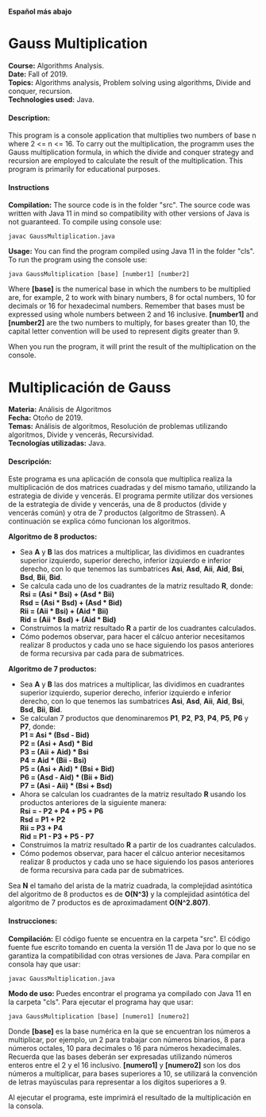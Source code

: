 **Español más abajo**

# Gauss Multiplication
**Course:** Algorithms Analysis.<br>
**Date:** Fall of 2019.<br>
**Topics:** Algorithms analysis, Problem solving using algorithms, Divide and conquer, recursion.<br>
**Technologies used:** Java.<br>

#### Description:
This program is a console application that multiplies two numbers of base n where 2 <= n <= 16. To carry out the multiplication, the programm uses the Gauss multiplication formula, in which the divide and conquer strategy and recursion are employed to calculate the result of the multiplication. This program is primarily for educational purposes. 

#### Instructions
**Compilation:** The source code is in the folder "src". The source code was written with Java 11 in mind so compatibility with other versions of Java is not guaranteed. To compile using console use:

```
javac GaussMultiplication.java
```

**Usage:** You can find the program compiled using Java 11 in the folder "cls". To run the program using the console use:

```
java GaussMultiplication [base] [number1] [number2]
```
Where **[base]** is the numerical base in which the numbers to be multiplied are, for example, 2 to work with binary numbers, 8 for octal numbers, 10 for decimals or 16 for hexadecimal numbers. Remember that bases must be expressed using whole numbers between 2 and 16 inclusive. **[number1]** and **[number2]** are the two numbers to multiply, for bases greater than 10, the capital letter convention will be used to represent digits greater than 9.

When you run the program, it will print the result of the multiplication on the console.



# Multiplicación de Gauss
**Materia:** Análisis de Algoritmos<br>
**Fecha:** Otoño de 2019.<br>
**Temas:** Análisis de algoritmos, Resolución de problemas utilizando algoritmos, Divide y vencerás, Recursividad.<br>
**Tecnologías utilizadas:** Java.<br>

#### Descripción:
Este programa es una aplicación de consola que multiplica realiza la multiplicación de dos matrices cuadradas y del mismo tamaño, utilizando la estrategia de divide y vencerás. El programa permite utilizar dos versiones de la estrategia de divide y vencerás, una de 8 productos (divide y vencerás común) y otra de 7 productos (algoritmo de Strassen). A continuación se explica cómo funcionan los algoritmos.

**Algoritmo de 8 productos:**
* Sea **A** y **B** las dos matrices a multiplicar, las dividimos en cuadrantes superior izquierdo, superior derecho, inferior izquierdo e inferior derecho, con lo que tenemos las sumbatrices **Asi**, **Asd**, **Aii**, **Aid**, **Bsi**, **Bsd**, **Bii**, **Bid**.
* Se calcula cada uno de los cuadrantes de la matriz resultado **R**, donde:<br>
**Rsi = (Asi * Bsi) + (Asd * Bii)**<br>
**Rsd = (Asi * Bsd) + (Asd * Bid)**<br>
**Rii = (Aii * Bsi) + (Aid * Bii)**<br>
**Rid = (Aii * Bsd) + (Aid * Bid)**
* Construimos la matriz resultado **R** a partir de los cuadrantes calculados.
* Cómo podemos observar, para hacer el cálcuo anterior necesitamos realizar 8 productos y cada uno se hace siguiendo los pasos anteriores de forma recursiva par cada para de submatrices.

**Algoritmo de 7 productos:**
* Sea **A** y **B** las dos matrices a multiplicar, las dividimos en cuadrantes superior izquierdo, superior derecho, inferior izquierdo e inferior derecho, con lo que tenemos las sumbatrices **Asi**, **Asd**, **Aii**, **Aid**, **Bsi**, **Bsd**, **Bii**, **Bid**.
* Se calculan 7 productos que denominaremos **P1**, **P2**, **P3**, **P4**, **P5**, **P6** y **P7**, donde:<br>
**P1 = Asi * (Bsd - Bid)**<br>
**P2 = (Asi + Asd) * Bid**<br>
**P3 = (Aii + Aid) * Bsi**<br>
**P4 = Aid * (Bii - Bsi)**<br>
**P5 = (Asi + Aid) * (Bsi + Bid)**<br>
**P6 = (Asd - Aid) * (Bii + Bid)**<br>
**P7 = (Asi - Aii) * (Bsi + Bsd)**
* Ahora se calculan los cuadrantes de la matriz resultado **R** usando los productos anteriores de la siguiente manera:<br>
**Rsi = - P2 + P4 + P5 + P6**<br>
**Rsd = P1 + P2**<br>
**Rii = P3 + P4**<br>
**Rid = P1 - P3 + P5 - P7**
* Construimos la matriz resultado **R** a partir de los cuadrantes calculados.
* Cómo podemos observar, para hacer el cálcuo anterior necesitamos realizar 8 productos y cada uno se hace siguiendo los pasos anteriores de forma recursiva para cada par de submatrices.

Sea **N** el tamaño del arista de la matriz cuadrada, la complejidad asintótica del algoritmo de 8 productos es de **O(N^3)** y la complejidad asintótica del algoritmo de 7 productos es de aproximadament **O(N^2.807)**.

#### Instrucciones:
**Compilación:** El código fuente se encuentra en la carpeta "src". El código fuente fue escrito tomando en cuenta la versión 11 de Java por lo que no se garantiza la compatibilidad con otras versiones de Java. Para compilar en consola hay que usar:

```
javac GaussMultiplication.java
```

**Modo de uso:** Puedes encontrar el programa ya compilado con Java 11 en la carpeta "cls". Para ejecutar el programa hay que usar:

```
java GaussMultiplication [base] [numero1] [numero2]
```
Donde **[base]** es la base numérica en la que se encuentran los números a multiplicar, por ejemplo, un 2 para trabajar con números binarios, 8 para números octales, 10 para decimales o 16 para números hexadecimales. Recuerda que las bases deberán ser expresadas utilizando números enteros entre el 2 y el 16 inclusivo. **[numero1]** y **[numero2]** son los dos números a multiplicar, para bases superiores a 10, se utilizará la convención de letras mayúsculas para representar a los dígitos superiores a 9.

Al ejecutar el programa, este imprimirá el resultado de la multiplicación en la consola.